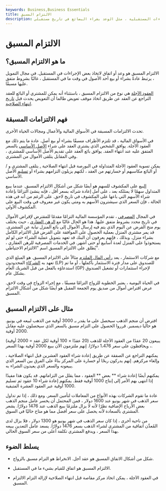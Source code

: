 ```yaml
---
keywords: Business,Business Essentials
title: الالتزام المسبق
description: الالتزام المسبق هو وعد أو اتفاق لاتخاذ بعض الإجراءات المستقبلية ، مثل الوعد بشراء البضائع في تاريخ مستقبلي.
---
```


# الالتزام المسبق
## ما هو الالتزام المسبق؟

الالتزام المسبق هو وعد أو اتفاق لاتخاذ بعض الإجراءات في المستقبل. في مجال التمويل ، يرتبط عادةً بشراء أو بيع أحد الأصول في وقت ما في المستقبل ، غالبًا بشروط متفق عليها مسبقًا.

[العقود الآجلة](/futurescontract) هي نوع من الالتزام المسبق ، باستثناء أنه يمكن للمشتري أو البائع للعقد التراجع عن العقد عن طريق اتخاذ موقف تعويض طالما أن التعويض يحدث قبل [تاريخ انتهاء الصلاحية](/expirationdate).

## فهم الالتزامات المسبقة

تحدث الالتزامات المسبقة في الأسواق المالية والأعمال ومجالات الحياة الأخرى.

في الأسواق المالية ، قد تلتزم الأطراف مسبقًا بشراء أو بيع أصل. عادة ما يتم ذلك مع العقود الآجلة. يوافق الشخص الذي يشتري العقد على شراء [الأصل الأساسي](/underlying-asset) بالسعر المتفق عليه عند انتهاء العقد. يوافق بائع العقد على تقديم الأصل الأساسي للمشتري ، وفي المقابل يتلقى الأموال من المشتري.

يمكن تسوية العقود الآجلة المتداولة في البورصة قبل انتهاء الصلاحية [.](/exchange) يتلقى المشتري و / أو البائع مكاسبهم أو خسارتهم من العقد ، لكنهم يزيلون التزامهم بشراء أو [تسليم](/delivery) الأصل الأساسي.

[البيع](/shortselling) على المكشوف للسهم هو أيضًا شكل من أشكال الالتزام المسبق. عندما يبيع المتداول سهمًا لا يمتلكه بعد ، على أمل إعادة شرائه بسعر أقل ، فإنه ينشئ التزامًا بإعادة شراء الأسهم التي باعها على المكشوف في تاريخ لاحق. على الرغم من أنه في هذه الحالة ، فإن السعر الذي سيشترون الأسهم به ومتى يكون غير معروف في وقت البيع على المكشوف الأولي.

في المجال [المصرفي](/bank) ، تقدم المؤسسة المالية التزامًا مقدمًا للمقترض لإقراض الأموال في تاريخ محدد بشروط متفق عليها. هذا هو الحال غالبًا مع [الرهن العقاري](/mortgage) ، حيث يختلف يوم منح القرض عن اليوم الذي يتم فيه إرسال الأموال إلى بائع المنزل نيابة عن المشتري. قد يمر مشتري المنزل بعملية الحصول على الموافقة على القرض قبل الالتزام الكامل بشراء منزل. وبذلك ، فإنهم يعرفون أن البنك قد تعهد بتمويل عملية الشراء حتى لو لم يستحوذوا على المنزل لعدة أسابيع أو حتى أشهر. في الخدمات المصرفية للرهن العقاري ، يُطلق على الالتزام المسبق اسم "الالتزام الاحتياطي".

مع شركات الاستثمار ، يعد [رأس المال الملتزم](/committedcapital) مثالاً على الالتزام المسبق. هو المبلغ الذي تعهد به [الشركاء](/limitedpartnership) المحدودون (LP) للصندوق على مدار فترة الاستثمار بأكملها ، أو ما تم استدعاؤه بالفعل من قبل الشريك العام (GP) لإجراء استثمارات أو تشغيل الصندوق بشكل عام.

في الحياة اليومية ، يعتبر الخطوبة للزواج التزامًا مسبقًا ، مع إجراء الزواج في وقت لاحق. عرض اقتراض أموال من صديق يوم الجمعة المقبل هو أيضًا شكل من أشكال الالتزام المسبق.

## مثال على الالتزام المسبق

افترض أن منجم الذهب سيحصل على ما يقدر بـ 3000 أوقية من الذهب لبيعه في يونيو. هو حاليا ديسمبر. قرروا الحصول على التزام مسبق بالسعر الذي سيحصلون عليه مقابل 2000 أوقية.

يبيعون 20 عقدًا من العقود الآجلة للذهب (20 عقدًا × 100 أوقية لكل عقد = 2000 أوقية) ، ويحافظون على سعر 1،476 دولارًا. إنهم ملتزمون الآن ببيع 2000 أوقية بهذا السعر.

يمكنهم التراجع عن الصفقة عن طريق إعادة شراء العقود العشرين قبل انتهاء الصلاحية ، وإلغاء مركزهم. إنهم يدركون ربحًا أو خسارة على المركز بناءً على الفرق بين السعر الذي يبيعونه والسعر الذي يعيدون الشراء به.

يمكنهم أيضًا إعادة شراء ** بعض ** العقود ، مما يقلل من التزاماتهم. قد يكون هذا مفيدًا إذا انتهى بهم الأمر إلى إنتاج 1000 أوقية فقط. يمكنهم إعادة شراء 10 عقود ثم تسليم 1000 أوقية عبر العقود العشرة المتبقية.

عادة ما تقوم الشركات بهذه الأنواع من المعاملات لتأمين السعر. ومع ذلك ، إذا تم تداول سعر الذهب في شهر يونيو عند 1600 دولار ، فمن المحتمل أن يخسر عامل منجم الذهب بعض الأرباح الإضافية نظرًا لأنه لا يزال ملتزمًا ببيع الذهب عند 1476 دولارًا. يشعر المشتري بالسعادة لأنه يحصل على سعر أفضل مما هو متاح حاليًا في السوق.

من ناحية أخرى ، إذا كان سعر الذهب في شهر يونيو هو 1300 دولار ، فلا يزال لدى المُعدِّن اتفاقية من المشتري لشراء الذهب بسعر 1476 دولارًا. يسعد عامل التعدين ببيعه بهذا السعر ، ويدفع المشتري تكلفة أعلى من سعر السوق الحالي.

## يسلط الضوء

- شكل من أشكال الاتفاق المسبق هو عقد آجل. الانخراط هو التزام مسبق بالزواج.

- الالتزام المسبق هو اتفاق للقيام بشيء ما في المستقبل.

- في العقود الآجلة ، يمكن اتخاذ مركز مقاصة قبل انتهاء الصلاحية لإزالة التزام الالتزام المسبق.

